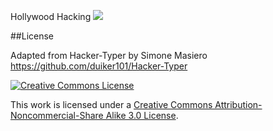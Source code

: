 Hollywood Hacking
<img src="https://travis-ci.org/benbrunton/Hacker-Typer.png?branch=master"/>

##License


Adapted from Hacker-Typer by Simone Masiero https://github.com/duiker101/Hacker-Typer


<a rel="license" href="http://creativecommons.org/licenses/by-nc-sa/3.0/">
	<img alt="Creative Commons License" style="border-width:0" src="http://i.creativecommons.org/l/by-nc-sa/3.0/au/88x31.png" />
</a>

This work is licensed under a <a rel="license" href="http://creativecommons.org/licenses/by-nc-sa/3.0/">Creative Commons Attribution-Noncommercial-Share Alike 3.0 License</a>.

